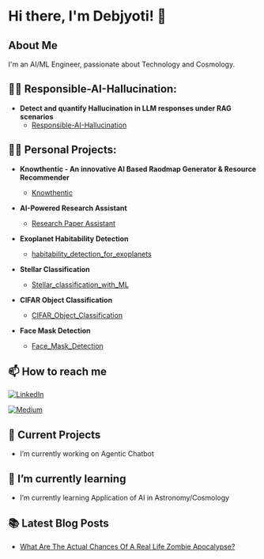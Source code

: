 # Hi there, I'm Debjyoti! 👋

## About Me
I'm an AI/ML Engineer, passionate about Technology and Cosmology.

## 👨‍💻 Responsible-AI-Hallucination:

- <b>Detect and quantify Hallucination in LLM responses under RAG scenarios</b>
  - [Responsible-AI-Hallucination](https://github.com/Infosys/Infosys-Responsible-AI-Toolkit/tree/master/responsible-ai-Hallucination)

## 👨‍💻 Personal Projects:

- <b>Knowthentic - An innovative AI Based Raodmap Generator & Resource Recommender</b>
  - [Knowthentic](https://github.com/debjyotishakharu/AIlearningAPP)

- <b>AI-Powered Research Assistant</b>
  - [Research Paper Assistant](https://github.com/debjyotishakharu/Research-Paper-Summarizer)
 
- <b>Exoplanet Habitability Detection</b>
  - [habitability_detection_for_exoplanets](https://github.com/debjyotishakharu/habitability_detection_for_exoplanets)
 
- <b>Stellar Classification</b>
  - [Stellar_classification_with_ML](https://github.com/debjyotishakharu/Stellar_classification_with_ML)
 
- <b>CIFAR Object Classification</b>
  - [CIFAR_Object_Classification](https://github.com/debjyotishakharu/CIFAR_Object_Classification)
 
- <b>Face Mask Detection</b>
  - [Face_Mask_Detection](https://github.com/debjyotishakharu/Face_Mask_Detection)

## 📫 How to reach me

[![LinkedIn](https://img.shields.io/badge/LinkedIn-0077B5?style=for-the-badge&logo=linkedin&logoColor=white)]((https://www.linkedin.com/in/debjyotishakharu/))

[![Medium](https://img.shields.io/badge/Medium-12100E?style=for-the-badge&logo=medium&logoColor=white)]((https://medium.com/@debjyotishakharu))
<br/>


## 🔭 Current Projects
-  I’m currently working on Agentic Chatbot

## 🌱 I’m currently learning
-  I’m currently learning Application of AI in Astronomy/Cosmology

## 📚 Latest Blog Posts
- [What Are The Actual Chances Of A Real Life Zombie Apocalypse?](https://medium.com/@debjyotishakharu/what-are-the-actual-chances-of-a-real-life-zombie-apocalypse-5d1ecda5cf36)


